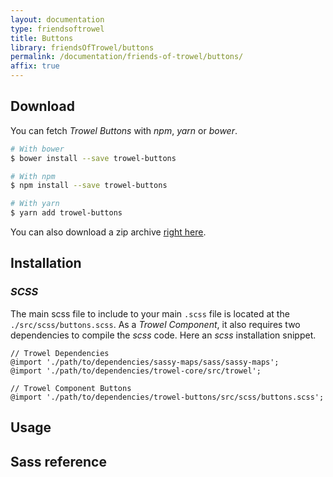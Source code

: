 ```yaml
---
layout: documentation
type: friendsoftrowel
title: Buttons
library: friendsOfTrowel/buttons
permalink: /documentation/friends-of-trowel/buttons/
affix: true
---
```


## Download

You can fetch *Trowel Buttons* with *npm*, *yarn* or *bower*.

```bash
# With bower
$ bower install --save trowel-buttons

# With npm
$ npm install --save trowel-buttons

# With yarn
$ yarn add trowel-buttons
```

You can also download a zip archive [right here](https://github.com/FriendsOfTrowel/buttons/archive/master.zip).

## Installation

### *SCSS*
The main scss file to include to your main `.scss` file is located at the `./src/scss/buttons.scss`. As a *Trowel Component*, it also requires two dependencies to compile the *scss* code. Here an *scss* installation snippet.

```
// Trowel Dependencies
@import './path/to/dependencies/sassy-maps/sass/sassy-maps';
@import './path/to/dependencies/trowel-core/src/trowel';

// Trowel Component Buttons
@import './path/to/dependencies/trowel-buttons/src/scss/buttons.scss';
```

## Usage

## Sass reference